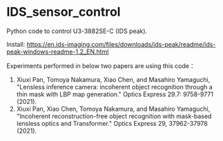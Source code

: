 # IDS_sensor_control
Python code to control U3-3882SE-C (IDS peak).

Install: https://en.ids-imaging.com/files/downloads/ids-peak/readme/ids-peak-windows-readme-1.2_EN.html

Experiments performed in below two papers are using this code：
1. Xiuxi Pan, Tomoya Nakamura, Xiao Chen, and Masahiro Yamaguchi, "Lensless inference camera: incoherent object recognition through a thin mask with LBP map generation." Optics Express 29.7: 9758-9771 (2021).
2. Xiuxi Pan, Xiao Chen, Tomoya Nakamura, and Masahiro Yamaguchi, "Incoherent reconstruction-free object recognition with mask-based lensless optics and Transformer." Optics Express 29, 37962-37978 (2021).
